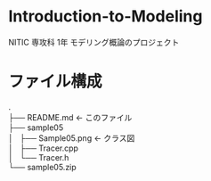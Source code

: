 # Introduction-to-Modeling  
NITIC 専攻科 1年 モデリング概論のプロジェクト  

# ファイル構成  
.  
├── README.md		<- このファイル  
├── sample05  
│   ├── Sample05.png	<- クラス図  
│   ├── Tracer.cpp  
│   └── Tracer.h  
└── sample05.zip  